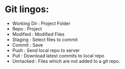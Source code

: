 
# Git lingos:

- Working Dir : Project Folder
- Repo : Project
- Modified : Modified Files
- Staging : Select files to commit
- Commit : Save
- Push : Send local repo to server
- Pull : Download latest commits to local repo
- Unrtacked : Files which are not added to a git repo.
